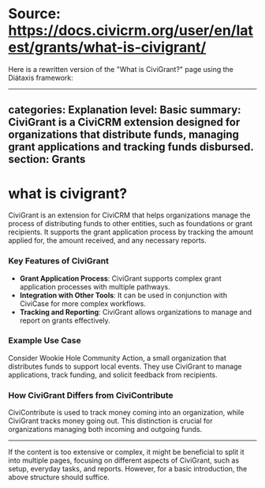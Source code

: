 # Source: https://docs.civicrm.org/user/en/latest/grants/what-is-civigrant/

Here is a rewritten version of the "What is CiviGrant?" page using the Diátaxis framework:

---
categories: Explanation
level: Basic
summary: CiviGrant is a CiviCRM extension designed for organizations that distribute funds, managing grant applications and tracking funds disbursed.
section: Grants
---

# what is civigrant?

CiviGrant is an extension for CiviCRM that helps organizations manage the process of distributing funds to other entities, such as foundations or grant recipients. It supports the grant application process by tracking the amount applied for, the amount received, and any necessary reports.

### Key Features of CiviGrant

- **Grant Application Process**: CiviGrant supports complex grant application processes with multiple pathways.
- **Integration with Other Tools**: It can be used in conjunction with CiviCase for more complex workflows.
- **Tracking and Reporting**: CiviGrant allows organizations to manage and report on grants effectively.

### Example Use Case

Consider Wookie Hole Community Action, a small organization that distributes funds to support local events. They use CiviGrant to manage applications, track funding, and solicit feedback from recipients.

### How CiviGrant Differs from CiviContribute

CiviContribute is used to track money coming into an organization, while CiviGrant tracks money going out. This distinction is crucial for organizations managing both incoming and outgoing funds.

---

If the content is too extensive or complex, it might be beneficial to split it into multiple pages, focusing on different aspects of CiviGrant, such as setup, everyday tasks, and reports. However, for a basic introduction, the above structure should suffice.